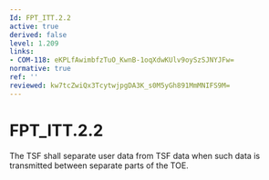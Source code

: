 ```yaml
---
Id: FPT_ITT.2.2
active: true
derived: false
level: 1.209
links:
- COM-118: eKPLfAwimbfzTuO_KwnB-1oqXdwKUlv9oySzSJNYJFw=
normative: true
ref: ''
reviewed: kw7tcZwiQx3TcytwjpgDA3K_s0M5yGh891MmMNIFS9M=
---
```


# FPT_ITT.2.2

The TSF shall separate user data from TSF data when such data is transmitted between separate parts of the TOE.